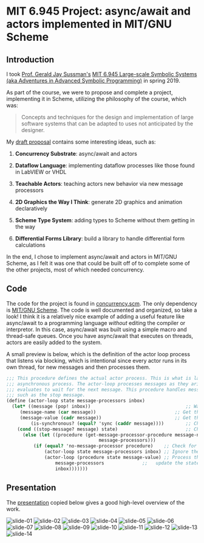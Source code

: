 # MIT 6.945 Project: async/await and actors implemented in MIT/GNU Scheme

## Introduction

I took [Prof. Gerald Jay Sussman's](http://groups.csail.mit.edu/mac/users/gjs/gjs.html) [MIT 6.945 Large-scale Symbolic Systems (aka Adventures in Advanced Symbolic Programming)](https://groups.csail.mit.edu/mac/users/gjs/6.945/) in spring 2019.

As part of the course, we were to propose and complete a project, implementing it in Scheme, utilizing the philosophy of the course, which was:

> Concepts and techniques for the design and implementation of large software systems that can be adapted to uses not anticipated by the designer.

My [draft proposal](/reports-and-presentations/draft-proposal.pdf) contains some interesting ideas, such as:

1. **Concurrency Substrate**: async/await and actors

2. **Dataflow Language**: implementing dataflow processes like those found in LabVIEW or VHDL

3. **Teachable Actors**: teaching actors new behavior via new message processors

4. **2D Graphics the Way I Think**: generate 2D graphics and animation declaratively

5. **Scheme Type System**: adding types to Scheme without them getting in the way

6. **Differential Forms Library**: build a library to handle differential form calculations

In the end, I chose to implement async/await and actors in MIT/GNU Scheme, as I felt it was one that could be built off of to complete some of the other projects, most of which needed concurrency.

## Code

The code for the project is found in [concurrency.scm](/source/concurrency.scm). The only dependency is [MIT/GNU Scheme](https://www.gnu.org/software/mit-scheme/). The code is well documented and organized, so take a look! I think it is a relatively nice example of adding a useful feature like async/await to a programming language _without_ editing the compiler or interpretor. In this case, async/await was built using a simple macro and thread-safe queues. Once you have async/await that executes on threads, actors are easily added to the system.

A small preview is below, which is the definition of the actor loop process that listens via blocking, which is intentional since every actor runs in its own thread, for new messages and then processes them.

```scheme
;;; This procedure defines the actual actor process. This is what is launched as an
;;; asynchronous process. The actor-loop processes messages as they arive and then recursively
;;; evaluates to wait for the next message. This procedure handles messages global to all actors,
;;; such as the stop message.
(define (actor-loop state message-processors inbox)
  (let* ((message (pop! inbox))                                   ;; Wait for a message to arrive.
	 (message-name (car message))                             ;; Get the message's name.
	 (message-value (cadr message))                           ;; Get the message's value.
         (is-synchronous? (equal? 'sync (caddr message))))        ;; Check synchronous flag.
    (cond ((stop-message? message) state)                         ;; Check for the stop message, which stops the actor.
	  (else (let ((procedure (get-message-processor-procedure message-name
								  message-processors)))
		  (if (equal? 'no-message-processor procedure)    ;; Check for a msg processor
		      (actor-loop state message-processors inbox) ;; Ignore the message
		      (actor-loop (procedure state message-value) ;; Process the message and
				  message-processors              ;;   update the state
				  inbox)))))))
```

## Presentation

The [presentation](/reports-and-presentations/project-presentation.pdf) copied below gives a good high-level overview of the work.

![slide-01](/images/slide-01.png)
![slide-02](/images/slide-02.png)
![slide-03](/images/slide-03.png)
![slide-04](/images/slide-04.png)
![slide-05](/images/slide-05.png)
![slide-06](/images/slide-06.png)
![slide-07](/images/slide-07.png)
![slide-08](/images/slide-08.png)
![slide-09](/images/slide-09.png)
![slide-10](/images/slide-10.png)
![slide-11](/images/slide-11.png)
![slide-12](/images/slide-12.png)
![slide-13](/images/slide-13.png)
![slide-14](/images/slide-14.png)

